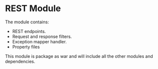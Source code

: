 REST Module
===================
The module contains:

* REST endpoints.
* Request and response filters.
* Exception mapper handler.
* Property files

This module is package as war and will include all the other modules and dependencies.